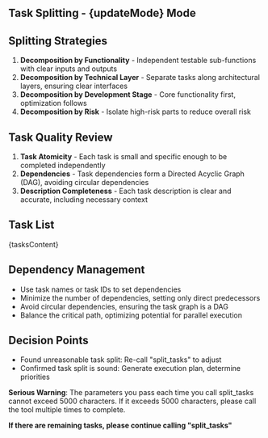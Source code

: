 ## Task Splitting - {updateMode} Mode

## Splitting Strategies

1. **Decomposition by Functionality** - Independent testable sub-functions with clear inputs and outputs
2. **Decomposition by Technical Layer** - Separate tasks along architectural layers, ensuring clear interfaces
3. **Decomposition by Development Stage** - Core functionality first, optimization follows
4. **Decomposition by Risk** - Isolate high-risk parts to reduce overall risk

## Task Quality Review

1. **Task Atomicity** - Each task is small and specific enough to be completed independently
2. **Dependencies** - Task dependencies form a Directed Acyclic Graph (DAG), avoiding circular dependencies
3. **Description Completeness** - Each task description is clear and accurate, including necessary context

## Task List

{tasksContent}

## Dependency Management

- Use task names or task IDs to set dependencies
- Minimize the number of dependencies, setting only direct predecessors
- Avoid circular dependencies, ensuring the task graph is a DAG
- Balance the critical path, optimizing potential for parallel execution

## Decision Points

- Found unreasonable task split: Re-call "split_tasks" to adjust
- Confirmed task split is sound: Generate execution plan, determine priorities

**Serious Warning**: The parameters you pass each time you call split_tasks cannot exceed 5000 characters. If it exceeds 5000 characters, please call the tool multiple times to complete.

**If there are remaining tasks, please continue calling "split_tasks"**
